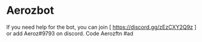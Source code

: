 # Aerozbot
If you need help for the bot, you can join 
[ https://discord.gg/zEzCXY2Q9z ]
or add Aeroz#9793 on discord.
Code Aerozftn #ad
